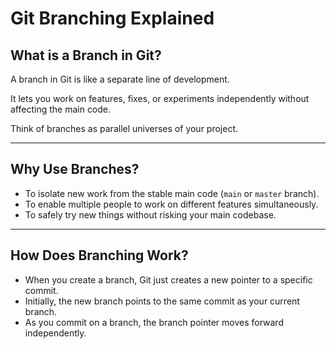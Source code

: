 # Git Branching Explained

## What is a Branch in Git?

A branch in Git is like a separate line of development.

It lets you work on features, fixes, or experiments independently without affecting the main code.

Think of branches as parallel universes of your project.

---

## Why Use Branches?

- To isolate new work from the stable main code (`main` or `master` branch).
- To enable multiple people to work on different features simultaneously.
- To safely try new things without risking your main codebase.

---

## How Does Branching Work?

- When you create a branch, Git just creates a new pointer to a specific commit.
- Initially, the new branch points to the same commit as your current branch.
- As you commit on a branch, the branch pointer moves forward independently.
